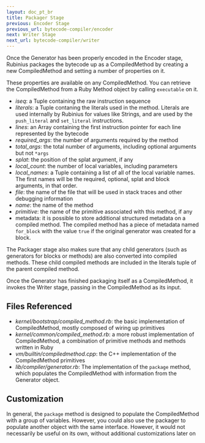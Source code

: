 ```yaml
---
layout: doc_pt_br
title: Packager Stage
previous: Encoder Stage
previous_url: bytecode-compiler/encoder
next: Writer Stage
next_url: bytecode-compiler/writer
---
```


Once the Generator has been properly encoded in the Encoder stage,
Rubinius packages the bytecode up as a CompiledMethod by creating a new
CompiledMethod and setting a number of properties on it.

These properties are available on any CompiledMethod. You can retrieve
the CompiledMethod from a Ruby Method object by calling `executable` on
it.

* *iseq*: a Tuple containing the raw instruction sequence
* *literals*: a Tuple contaning the literals used in the method.
  Literals are used internally by Rubinius for values like Strings, and
  are used by the `push_literal` and `set_literal` instructions.
* *lines*: an Array containing the first instruction pointer for each
  line represented by the bytecode
* *required_args*: the number of arguments required by the method
* *total_args*: the total number of arguments, including optional
  arguments but not `*args`
* *splat*: the position of the splat argument, if any
* *local_count*: the number of local variables, including parameters
* *local_names*: a Tuple containing a list of all of the local variable
  names. The first names will be the required, optional, splat and block
  arguments, in that order.
* *file*: the name of the file that will be used in stack traces and
  other debugging information
* *name*: the name of the method
* *primitive*: the name of the primitive associated with this method, if
  any
* metadata: it is possible to store additional structured metadata on a
  compiled method. The compiled method has a piece of metadata named
  `for_block` with the value `true` if the original generator was
  created for a block.

The Packager stage also makes sure that any child generators (such as
generators for blocks or methods) are also converted into compiled
methods. These child compiled methods are included in the literals tuple
of the parent compiled method.

Once the Generator has finished packaging itself as a CompiledMethod, it
invokes the Writer stage, passing in the CompiledMethod as its input.

## Files Referenced

* *kernel/bootstrap/compiled_method.rb*: the basic implementation of
  CompiledMethod, mostly composed of wiring up primitives
* *kernel/common/compiled_method.rb*: a more robust implementation of
  CompiledMethod, a combination of primitive methods and methods written
  in Ruby
* *vm/builtin/compiledmethod.cpp*: the C++ implementation of the
  CompiledMethod primitives
* *lib/compiler/generator.rb*: The implementation of the `package`
  method, which populates the CompiledMethod with information from the
  Generator object.

## Customization

In general, the `package` method is designed to populate the
CompiledMethod with a group of variables. However, you could also use
the packager to populate another object with the same interface.
However, it would not necessarily be useful on its own, without
additional customizations later on
